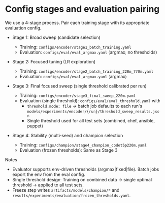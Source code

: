 # Config stages and evaluation pairing

We use a 4-stage process. Pair each training stage with its appropriate evaluation config.

- Stage 1: Broad sweep (candidate selection)

  - Training: `configs/encoder/stage1_batch_training.yaml`
  - Evaluation: `configs/eval/eval_argmax.yaml` (argmax; no thresholds)

- Stage 2: Focused tuning (LR exploration)

  - Training: `configs/encoder/stage2_batch_training_220m_770m.yaml`
  - Evaluation: `configs/eval/eval_argmax.yaml` (argmax)

- Stage 3: Final focused sweep (single threshold calibrated per run)

  - Training: `configs/encoder/stage3_final_sweep_220m.yaml`
  - Evaluation (single threshold): `configs/eval/eval_threshold.yaml` with
    - `threshold.mode: file` → batch job defaults to each run's `models/experiments/encoder/{run}/threshold_sweep_results.json`
    - Single threshold used for all test sets (combined, chef, ansible, puppet)

- Stage 4: Stability (multi-seed) and champion selection
  - Training: `configs/champion/stage4_champion_codet5p220m.yaml`
  - Evaluation (frozen thresholds): Same as Stage 3

Notes

- Evaluator supports env-driven thresholds (argmax|fixed|file). Batch jobs export the env from the eval config.
- Single threshold design: Training on combined data → single optimal threshold → applied to all test sets.
- Freeze step writes `artifacts/models/champion/*` and `results/experiments/evaluation/frozen_thresholds.yaml`.
